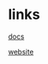 # links

[docs](https://data-minimization-tools.readthedocs.io/en/latest/)

[website](https://data-minimization-tools.readthedocs.io/en/latest/)

